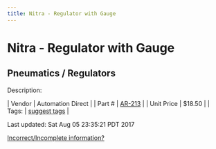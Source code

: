 ```yaml
---
title: Nitra - Regulator with Gauge
---
```


# Nitra - Regulator with Gauge
## Pneumatics / Regulators
Description: 	 

| Vendor | Automation Direct | 
| Part # | [AR-213](https://www.automationdirect.com) | 
| Unit Price | $18.50 | 
| Tags: | [suggest tags](https://docs.google.com/forms/d/e/1FAIpQLSeWyY8v3RgOty-MyWmh9U0iivNYN_molChYyS-0U-o-kOAv_g/viewform) | 

Last updated: Sat Aug 05 23:35:21 PDT 2017

 [Incorrect/Incomplete information?](https://docs.google.com/forms/d/e/1FAIpQLSeWyY8v3RgOty-MyWmh9U0iivNYN_molChYyS-0U-o-kOAv_g/viewform)